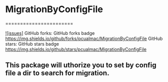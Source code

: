 # MigrationByConfigFile

=======================


[![issues]](https://img.shields.io/github/issues/pcualmac/MigrationByConfigFile)
GitHub forks:	GitHub forks badge	https://img.shields.io/github/forks/pcualmac/MigrationByConfigFile
GitHub stars:	GitHub stars badge	https://img.shields.io/github/stars/pcualmac/MigrationByConfigFile



## This package will uthorize you to set by config file a dir to search for migration.
